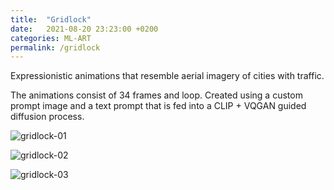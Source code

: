 ```yaml
---
title:  "Gridlock"
date:   2021-08-20 23:23:00 +0200
categories: ML-ART
permalink: /gridlock
---
```


Expressionistic animations that resemble aerial imagery of cities with traffic.

The animations consist of 34 frames and loop. Created using a custom prompt image and a text prompt that is fed into a CLIP + VQGAN guided diffusion process.

![gridlock-01](assets/gridlock-01.gif)

![gridlock-02](assets/gridlock-02.gif)

![gridlock-03](assets/gridlock-03.gif)
